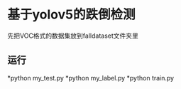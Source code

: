 # 基于yolov5的跌倒检测
先把VOC格式的数据集放到falldataset文件夹里
## 运行
*python my_test.py
*python my_label.py
*python train.py
